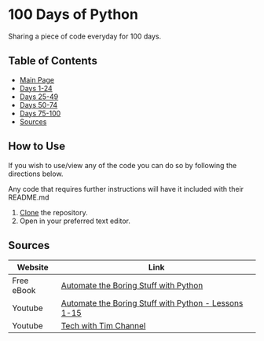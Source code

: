 # 100 Days of Python

Sharing a piece of code everyday for 100 days.

## Table of Contents

- [Main Page](https://github.com/amyjtech/100DaysPython)
- [Days 1-24](https://github.com/amyjtech/100DaysPython/tree/main/days1-24)
- [Days 25-49](https://github.com/amyjtech/100DaysPython/tree/main/days25-49)
- [Days 50-74](https://github.com/amyjtech/100DaysPython/tree/main/days50-74)
- [Days 75-100](https://github.com/amyjtech/100DaysPython/tree/main/days75-100)
- [Sources](https://github.com/amyjtech/100DaysPython#sources)

## How to Use

If you wish to use/view any of the code you can do so by following the directions below.

Any code that requires further instructions will have it included with their README.md

1. [Clone](https://docs.github.com/en/github/creating-cloning-and-archiving-repositories/cloning-a-repository-from-github/cloning-a-repository) the repository.
2. Open in your preferred text editor.

## Sources

| Website    | Link                                                                                 |
| ---------- | ------------------------------------------------------------------------------------ |
| Free eBook | [Automate the Boring Stuff with Python](https://automatetheboringstuff.com)          |
| Youtube    | [Automate the Boring Stuff with Python - Lessons 1-15](https://youtu.be/1F_OgqRuSdI) |
| Youtube    | [Tech with Tim Channel](https://www.youtube.com/channel/UC4JX40jDee_tINbkjycV4Sg)    |
